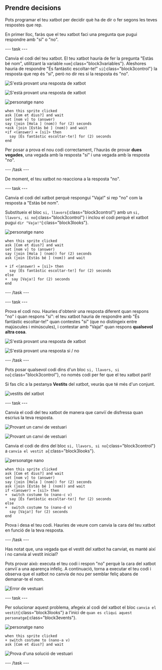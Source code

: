 ## Prendre decisions

Pots programar el teu xatbot per decidir què ha de dir o fer segons les teves respostes que rep.

En primer lloc, faràs que el teu xatbot faci una pregunta que pugui respondre amb "sí" o "no".

--- task ---

Canvia el codi del teu xatbot. El teu xatbot hauria de fer la pregunta "Estàs bé nom", utilitzant la variable `nom`{:class="block3variables"}. Aleshores hauria de respondre "És fantàstic escoltar-te!" `si`{:class="block3control"} la resposta que rep és "sí", però no dir res si la resposta és "no".

![S'està provant una resposta de xatbot](images/chatbot-if-test1-annotated.png)

![S'està provant una resposta de xatbot](images/chatbot-if-test2.png)

![personatge nano](images/nano-sprite.png)

```blocks3
when this sprite clicked
ask [Com et dius?] and wait
set [nom v] to (answer)
say (join [Hola ] (nom)) for (2) seconds
+ask (join [Estàs bé ] (nom)) and wait
+if <(answer) = [si]> then 
  say [És fantàstic escoltar-te!] for (2) seconds
end
```

Per posar a prova el nou codi correctament, l'hauràs de provar **dues vegades**, una vegada amb la resposta "sí" i una vegada amb la resposta "no".

--- /task ---

De moment, el teu xatbot no reacciona a la resposta "no".

--- task ---

Canvia el codi del xatbot perquè respongui "Vaja!" si rep "no" com la resposta a "Estàs bé nom".

Substitueix el bloc `si, llavors`{:class="block3control"} amb un `si, llavors, si no`{:class="block3control"} i inclou el codi perquè el xatbot pugui `dir "Vaja!"`{:class="block3looks"}.

![personatge nano](images/nano-sprite.png)

```blocks3
when this sprite clicked
ask [Com et dius?] and wait
set [nom v] to (answer)
say (join [Hola ] (nom)) for (2) seconds
ask (join [Estàs bé ] (nom)) and wait

+ if <(answer) = [si]> then 
  say [És fantàstic escoltar-te!] for (2) seconds
else 
+  say [Vaja!] for (2) seconds
end
```

--- /task ---

--- task ---

Prova el codi nou. Hauríes d'obtenir una resposta diferent quan respons "no" i quan respons "sí": el teu xatbot hauria de respondre amb "És fantàstic escoltar-te!" quan contestes "sí" (que no distingeix entre majúscules i minúscules), i contestar amb "Vaja!" quan respons **qualsevol altra cosa**.

![S'està provant una resposta de xatbot](images/chatbot-if-test2.png)

![S'està provant una resposta si / no](images/chatbot-if-else-test.png)

--- /task ---

Pots posar qualsevol codi dins d'un bloc `si, llavors, si no`{:class="block3control"}, no només codi per fer que el teu xatbot parli!

Si fas clic a la pestanya **Vestits** del xatbot, veuràs que té més d'un conjunt.

![vestits del xatbot](images/chatbot-costume-view-annotated.png)

--- task ---

Canvia el codi del teu xatbot de manera que canviï de disfressa quan escrius la teva resposta.

![Provant un canvi de vestuari](images/chatbot-costume-test1.png)

![Provant un canvi de vestuari](images/chatbot-costume-test2.png)

Canvia el codi de dins del bloc `si, llavors, si no`{:class="block3control"} a `canvia el vestit a`{:class="block3looks"}.

![personatge nano](images/nano-sprite.png)

```blocks3
when this sprite clicked
ask [Com et dius?] and wait
set [nom v] to (answer)
say (join [Hola ] (nom)) for (2) seconds
ask (join [Estàs bé ] (nom)) and wait
if <(answer) = [si]> then 
+  switch costume to (nano-c v)
  say [És fantàstic escoltar-te!] for (2) seconds
else 
+  switch costume to (nano-d v)
  say [Vaja!] for (2) seconds
end
```

Prova i desa el teu codi. Hauries de veure com canvia la cara del teu xatbot en funció de la teva resposta.

--- /task ---

Has notat que, una vegada que el vestit del xatbot ha canviat, es manté així i no canvia al vestit inicial?

Pots provar això: executa el teu codi i respon "no" perquè la cara del xatbot canviï a una aparença infeliç. A continuació, torna a executar el teu codi i observa que el xatbot no canvia de nou per semblar feliç abans de demanar-te el nom.

![Error de vestuari](images/chatbot-costume-bug-test.png)

--- task ---

Per solucionar aquest problema, afegeix al codi del xatbot el bloc `canvia el vestit`{:class="block3looks"} a l'inici de `quan es cliqui aquest personatge`{:class="block3events"}.

![personatge nano](images/nano-sprite.png)

```blocks3
when this sprite clicked
+ switch costume to (nano-a v)
ask [Com et dius?] and wait
```

![Prova d'una solució de vestuari](images/chatbot-costume-fix-test.png)

--- /task ---